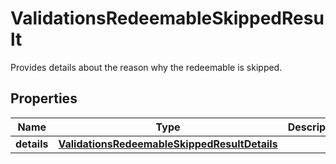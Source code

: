 

# ValidationsRedeemableSkippedResult

Provides details about the reason why the redeemable is skipped.

## Properties

| Name | Type | Description |
|------------ | ------------- | ------------- |
|**details** | [**ValidationsRedeemableSkippedResultDetails**](ValidationsRedeemableSkippedResultDetails.md) |  |



